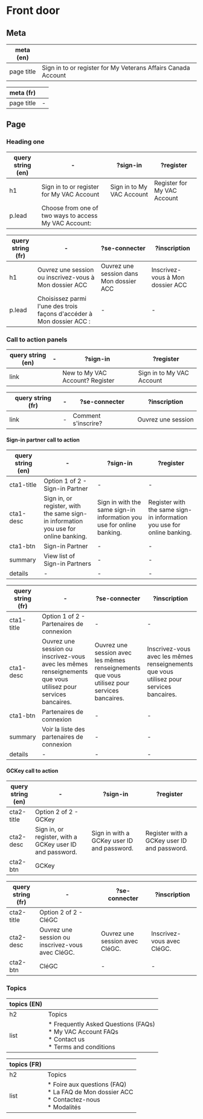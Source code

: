 
# Front door

## Meta 
| meta (en) |  |
|---|---|
| page title | Sign in to or register for My Veterans Affairs Canada Account |

| meta (fr) |  |
|---|---|
| page title | - |

## Page

### Heading one

| query string (en) | - | ?sign-in | ?register |
|---|---|---|---|
| h1 | Sign in to or register for My VAC Account | Sign in to My VAC Account | Register for My VAC Account |
| p.lead | Choose from one of two ways to access My VAC Account: |  |  |

| query string (fr) | - | ?se-connecter | ?inscription |
|---|---|---|---|
| h1 | Ouvrez une session ou inscrivez-vous à Mon dossier ACC | Ouvrez une session dans Mon dossier ACC | Inscrivez-vous à Mon dossier ACC |
| p.lead | Choisissez parmi l'une des trois façons d'accéder à Mon dossier ACC : | - | - |

### Call to action panels

| query string (en) | - | ?sign-in | ?register |
|---|---|---|---|
| link | | New to My VAC Account? Register | Sign in to My VAC Account |

| query string (fr)  | - | ?se-connecter | ?inscription |
|---|---|---|---|
| link | - | Comment s'inscrire? | Ouvrez une session |

#### Sign-in partner call to action 

| query string (en) | - | ?sign-in | ?register |
|---|---|---|---|
| cta1-title | Option 1 of 2 - Sign-in Partner | - | - |
| cta1-desc | Sign in, or register, with the same sign-in information you use for online banking. | Sign in with the same sign-in information you use for online banking. | Register with the same sign-in information you use for online banking. |
| cta1-btn | Sign-in Partner | - | - |
| summary | View list of Sign-in Partners | - | - |
| details | - | - | - |

| query string (fr) | - | ?se-connecter | ?inscription |
|---|---|---|---|
| cta1-title | Option 1 of 2 - Partenaires de connexion | - | - |
| cta1-desc | Ouvrez une session ou inscrivez-vous avec les mêmes renseignements que vous utilisez pour services bancaires. | Ouvrez une session avec les mêmes renseignements que vous utilisez pour services bancaires. | Inscrivez-vous avec les mêmes renseignements que vous utilisez pour services bancaires. |
| cta1-btn | Partenaires de connexion | - | - |
| summary | Voir la liste des partenaires de connexion | - | - |
| details | - | - | - |

#### GCKey call to action

| query string (en) | - | ?sign-in | ?register |
|---|---|---|---|
| cta2-title | Option 2 of 2 - GCKey |  |  |
| cta2-desc | Sign in, or register, with a GCKey user ID and password. | Sign in with a GCKey user ID and password. | Register with a GCKey user ID and password. |
| cta2-btn | GCKey |  |  |

| query string (fr) | - | ?se-connecter | ?inscription |
|---|---|---|---|
| cta2-title | Option 2 of 2 - CléGC |  |  |
| cta2-desc | Ouvrez une session ou inscrivez-vous avec CléGC. | Ouvrez une session avec CléGC. | Inscrivez-vous avec CléGC. |
| cta2-btn | CléGC | - | - |

### Topics

| topics (EN) | |
|---|---|
| h2 | Topics |
| list | * Frequently Asked Questions (FAQs) <br> * My VAC Account FAQs <br> * Contact us <br> * Terms and conditions |

| topics (FR) | |
|---|---|
| h2 | Topics |
| list | * Foire aux questions (FAQ) <br> * La FAQ de Mon dossier ACC <br> * Contactez-nous <br> * Modalités |
